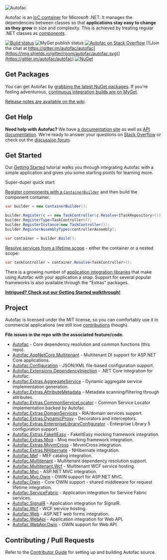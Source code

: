 ![Autofac](https://autofac.org/img/carousel-logo.png)

Autofac is an [IoC container](http://martinfowler.com/articles/injection.html) for Microsoft .NET. It manages the dependencies between classes so that **applications stay easy to change as they grow** in size and complexity. This is achieved by treating regular .NET classes as *[components](https://autofac.readthedocs.io/en/latest/glossary.html)*.

[![Build status](https://ci.appveyor.com/api/projects/status/s0vgb4m8tv9ar7we?svg=true)](https://ci.appveyor.com/project/Autofac/autofac) ![MyGet publish status](https://www.myget.org/BuildSource/Badge/autofac?identifier=e0f25040-634c-4b7d-aebe-0f62b9c465a8) [![Autofac on Stack Overflow](https://img.shields.io/badge/stack%20overflow-autofac-orange.svg)](https://stackoverflow.com/questions/tagged/autofac) [![Join the chat at https://gitter.im/autofac/autofac](https://img.shields.io/gitter/room/autofac/autofac.svg)](https://gitter.im/autofac/autofac) [![NuGet](https://img.shields.io/nuget/v/Autofac.svg)](https://nuget.org/packages/Autofac)

## Get Packages

You can get Autofac by [grabbing the latest NuGet packages](https://github.com/autofac/Autofac/wiki/Nu-Get-Packages). If you're feeling adventurous, [continuous integration builds are on MyGet](https://www.myget.org/gallery/autofac).

[Release notes are available on the wiki](https://github.com/autofac/Autofac/wiki#release-notes).

## Get Help

**Need help with Autofac?** We have [a documentation site](https://autofac.readthedocs.io/) as well as [API documentation](https://autofac.org/apidoc/). We're ready to answer your questions on [Stack Overflow](https://stackoverflow.com/questions/tagged/autofac) or check out the [discussion forum](https://groups.google.com/forum/#forum/autofac).

## Get Started

Our [Getting Started](https://autofac.readthedocs.io/en/latest/getting-started/index.html) tutorial walks you through integrating Autofac with a simple application and gives you some starting points for learning more.

Super-duper quick start:

[Register components with a `ContainerBuilder`](https://autofac.readthedocs.io/en/latest/register/registration.html) and then build the component container.

```C#
var builder = new ContainerBuilder();

builder.Register(c => new TaskController(c.Resolve<ITaskRepository>()));
builder.RegisterType<TaskController>();
builder.RegisterInstance(new TaskController());
builder.RegisterAssemblyTypes(controllerAssembly);

var container = builder.Build();
```

[Resolve services from a lifetime scope](https://autofac.readthedocs.io/en/latest/resolve/index.html) - either the container or a nested scope:

```C#
var taskController = container.Resolve<TaskController>();
```

There is a growing number of [application integration libraries](https://autofac.readthedocs.io/en/latest/integration/index.html) that make using Autofac with your application a snap. Support for several popular frameworks is also available through the "Extras" packages.

**[Intrigued? Check out our Getting Started walkthrough!](https://autofac.readthedocs.io/en/latest/getting-started/index.html)**

## Project

Autofac is licensed under the MIT license, so you can comfortably use it in commercial applications (we still love [contributions](https://autofac.readthedocs.io/en/latest/contributors.html) though).

**File issues in the repo with the associated feature/code.**

- [Autofac](https://github.com/autofac/Autofac) - Core dependency resolution and common functions (this repo).
- [Autofac.AspNetCore.Multitenant](https://github.com/autofac/Autofac.AspNetCore.Multitenant) - Multitenant DI support for ASP.NET Core applications.
- [Autofac.Configuration](https://github.com/autofac/Autofac.Configuration) - JSON/XML file-based configuration support.
- [Autofac.Extensions.DependencyInjection](https://github.com/autofac/Autofac.Extensions.DependencyInjection) - .NET Core integration for Autofac.
- [Autofac.Extras.AggregateService](https://github.com/autofac/Autofac.Extras.AggregateService) - Dynamic aggregate service implementation generation.
- [Autofac.Extras.AttributeMetadata](https://github.com/autofac/Autofac.Extras.AttributeMetadata) - Metadata scanning/filtering through attributes.
- [Autofac.Extras.CommonServiceLocator](https://github.com/autofac/Autofac.Extras.CommonServiceLocator) - Common Service Locator implementation backed by Autofac.
- [Autofac.Extras.DomainServices](https://github.com/autofac/Autofac.Extras.DomainServices) - RIA/domain services support.
- [Autofac.Extras.DynamicProxy](https://github.com/autofac/Autofac.Extras.DynamicProxy) - Decorators and interceptors.
- [Autofac.Extras.EnterpriseLibraryConfigurator](https://github.com/autofac/Autofac.Extras.EnterpriseLibraryConfigurator) - Enterprise Library 5 configuration support.
- [Autofac.Extras.FakeItEasy](https://github.com/autofac/Autofac.Extras.FakeItEasy) - FakeItEasy mocking framework integration.
- [Autofac.Extras.Moq](https://github.com/autofac/Autofac.Extras.Moq) - Moq mocking framework integration.
- [Autofac.Extras.MvvmCross](https://github.com/autofac/Autofac.Extras.MvvmCross) - MvvmCross integration.
- [Autofac.Extras.NHibernate](https://github.com/autofac/Autofac.Extras.NHibernate) - NHibernate integration.
- [Autofac.Mef](https://github.com/autofac/Autofac.Mef) - MEF catalog integration.
- [Autofac.Multitenant](https://github.com/autofac/Autofac.Multitenant) - Multitenant dependency resolution support.
- [Autofac.Multitenant.Wcf](https://github.com/autofac/Autofac.Multitenant.Wcf) - Multitenant WCF service hosting.
- [Autofac.Mvc](https://github.com/autofac/Autofac.Mvc) - ASP.NET MVC integration.
- [Autofac.Mvc.Owin](https://github.com/autofac/Autofac.Mvc.Owin) - OWIN support for ASP.NET MVC.
- [Autofac.Owin](https://github.com/autofac/Autofac.Owin) - Core OWIN support - shared middleware for request lifetime integration.
- [Autofac.ServiceFabric](https://github.com/autofac/Autofac.ServiceFabric) - Application integration for Service Fabric services.
- [Autofac.SignalR](https://github.com/autofac/Autofac.SignalR) - Application integration for SignalR.
- [Autofac.Wcf](https://github.com/autofac/Autofac.Wcf) - WCF service hosting.
- [Autofac.Web](https://github.com/autofac/Autofac.Web) - ASP.NET web forms integration.
- [Autofac.WebApi](https://github.com/autofac/Autofac.WebApi) - Application integration for Web API.
- [Autofac.WebApi.Owin](https://github.com/autofac/Autofac.WebApi.Owin) - OWIN support for Web API.

## Contributing / Pull Requests

Refer to the [Contributor Guide](https://github.com/autofac/Autofac/blob/master/CONTRIBUTING.md)
for setting up and building Autofac source.


